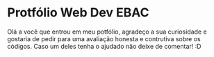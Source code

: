 # Protfólio Web Dev EBAC
Olá a você que entrou em meu potfólio, agradeço a sua curiosidade e gostaria de pedir para uma avaliação honesta e contrutiva sobre os códigos. Caso um deles tenha o ajudado não deixe de comentar! :D
